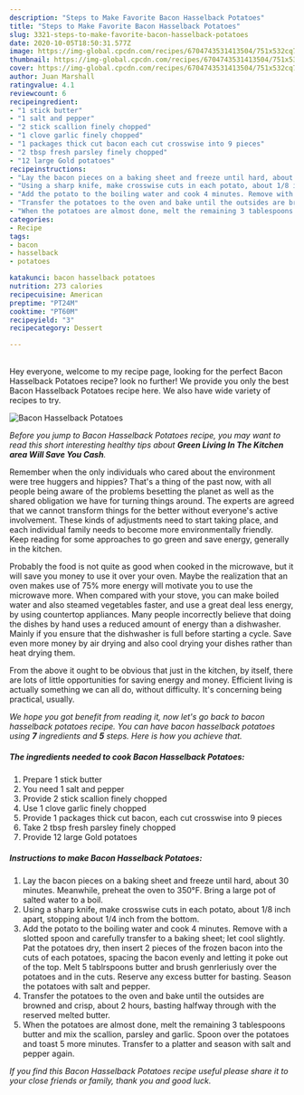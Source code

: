 ```yaml
---
description: "Steps to Make Favorite Bacon Hasselback Potatoes"
title: "Steps to Make Favorite Bacon Hasselback Potatoes"
slug: 3321-steps-to-make-favorite-bacon-hasselback-potatoes
date: 2020-10-05T18:50:31.577Z
image: https://img-global.cpcdn.com/recipes/6704743531413504/751x532cq70/bacon-hasselback-potatoes-recipe-main-photo.jpg
thumbnail: https://img-global.cpcdn.com/recipes/6704743531413504/751x532cq70/bacon-hasselback-potatoes-recipe-main-photo.jpg
cover: https://img-global.cpcdn.com/recipes/6704743531413504/751x532cq70/bacon-hasselback-potatoes-recipe-main-photo.jpg
author: Juan Marshall
ratingvalue: 4.1
reviewcount: 6
recipeingredient:
- "1 stick butter"
- "1 salt and pepper"
- "2 stick scallion finely chopped"
- "1 clove garlic finely chopped"
- "1 packages thick cut bacon each cut crosswise into 9 pieces"
- "2 tbsp fresh parsley finely chopped"
- "12 large Gold potatoes"
recipeinstructions:
- "Lay the bacon pieces on a baking sheet and freeze until hard, about 30 minutes. Meanwhile, preheat the oven to 350°F. Bring a large pot of salted water to a boil."
- "Using a sharp knife, make crosswise cuts in each potato, about 1/8 inch apart, stopping about 1/4 inch from the bottom."
- "Add the potato to the boiling water and cook 4 minutes. Remove with a slotted spoon and carefully transfer to a baking sheet; let cool slightly. Pat the potatoes dry, then insert 2 pieces of the frozen bacon into the cuts of each potatoes, spacing the bacon evenly and letting it poke out of the top. Melt 5 tablrspoons butter and brush genrleriusly over the potatoes and in the cuts. Reserve any excess butter for basting. Season the potatoes with salt and pepper."
- "Transfer the potatoes to the oven and bake until the outsides are browned and crisp, about 2 hours, basting halfway through with the reserved melted butter."
- "When the potatoes are almost done, melt the remaining 3 tablespoons butter and mix the scallion, parsley and garlic. Spoon over the potatoes and toast 5 more minutes. Transfer to a platter and season with salt and pepper again."
categories:
- Recipe
tags:
- bacon
- hasselback
- potatoes

katakunci: bacon hasselback potatoes 
nutrition: 273 calories
recipecuisine: American
preptime: "PT24M"
cooktime: "PT60M"
recipeyield: "3"
recipecategory: Dessert

---
```

<br>
Hey everyone, welcome to my recipe page, looking for the perfect Bacon Hasselback Potatoes recipe? look no further! We provide you only the best Bacon Hasselback Potatoes recipe here. We also have wide variety of recipes to try.
<br>


![Bacon Hasselback Potatoes](https://img-global.cpcdn.com/recipes/6704743531413504/751x532cq70/bacon-hasselback-potatoes-recipe-main-photo.jpg)

<i>Before you jump to Bacon Hasselback Potatoes recipe, you may want to read this short interesting healthy tips about 
<strong>Green Living In The Kitchen area Will Save You Cash</strong>.</i>
</br>

Remember when the only individuals who cared about the environment were tree huggers and hippies? That's a thing of the past now, with all people being aware of the problems besetting the planet as well as the shared obligation we have for turning things around. The experts are agreed that we cannot transform things for the better without everyone's active involvement. These kinds of adjustments need to start taking place, and each individual family needs to become more environmentally friendly. Keep reading for some approaches to go green and save energy, generally in the kitchen.

Probably the food is not quite as good when cooked in the microwave, but it will save you money to use it over your oven. Maybe the realization that an oven makes use of 75% more energy will motivate you to use the microwave more. When compared with your stove, you can make boiled water and also steamed vegetables faster, and use a great deal less energy, by using countertop appliances. Many people incorrectly believe that doing the dishes by hand uses a reduced amount of energy than a dishwasher. Mainly if you ensure that the dishwasher is full before starting a cycle. Save even more money by air drying and also cool drying your dishes rather than heat drying them.

From the above it ought to be obvious that just in the kitchen, by itself, there are lots of little opportunities for saving energy and money. Efficient living is actually something we can all do, without difficulty. It's concerning being practical, usually.


<i>We hope you got benefit from reading it, now let's go back to bacon hasselback potatoes recipe. You can have bacon hasselback potatoes using <strong>7</strong> ingredients and <strong>5</strong> steps. Here is how you achieve that.
</i>

##### The ingredients needed to cook Bacon Hasselback Potatoes:

1. Prepare 1 stick butter
1. You need 1 salt and pepper
1. Provide 2 stick scallion finely chopped
1. Use 1 clove garlic finely chopped
1. Provide 1 packages thick cut bacon, each cut crosswise into 9 pieces
1. Take 2 tbsp fresh parsley finely chopped
1. Provide 12 large Gold potatoes


##### Instructions to make Bacon Hasselback Potatoes:

1. Lay the bacon pieces on a baking sheet and freeze until hard, about 30 minutes. Meanwhile, preheat the oven to 350°F. Bring a large pot of salted water to a boil.
1. Using a sharp knife, make crosswise cuts in each potato, about 1/8 inch apart, stopping about 1/4 inch from the bottom.
1. Add the potato to the boiling water and cook 4 minutes. Remove with a slotted spoon and carefully transfer to a baking sheet; let cool slightly. Pat the potatoes dry, then insert 2 pieces of the frozen bacon into the cuts of each potatoes, spacing the bacon evenly and letting it poke out of the top. Melt 5 tablrspoons butter and brush genrleriusly over the potatoes and in the cuts. Reserve any excess butter for basting. Season the potatoes with salt and pepper.
1. Transfer the potatoes to the oven and bake until the outsides are browned and crisp, about 2 hours, basting halfway through with the reserved melted butter.
1. When the potatoes are almost done, melt the remaining 3 tablespoons butter and mix the scallion, parsley and garlic. Spoon over the potatoes and toast 5 more minutes. Transfer to a platter and season with salt and pepper again.


<i>If you find this Bacon Hasselback Potatoes recipe useful please share it to your close friends or family, thank you and good luck.</i>
